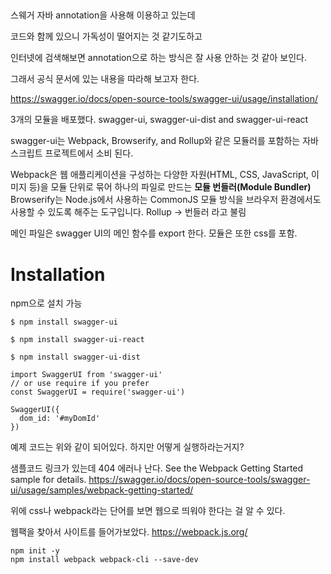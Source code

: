 ##
스웨거 자바 annotation을 사용해 이용하고 있는데 

코드와 함께 있으니 가독성이 떨어지는 것 같기도하고

인터넷에 검색해보면 annotation으로 하는 방식은 잘 사용 안하는 것 같아 보인다.

그래서 공식 문서에 있는 내용을 따라해 보고자 한다.


https://swagger.io/docs/open-source-tools/swagger-ui/usage/installation/

3개의 모듈을 배포했다. swagger-ui, swagger-ui-dist and swagger-ui-react

swagger-ui는 Webpack, Browserify, and Rollup와 같은 모듈러를 포함하는 자바스크립트 프로젝트에서 소비 된다. 


Webpack은 웹 애플리케이션을 구성하는 다양한 자원(HTML, CSS, JavaScript, 이미지 등)을 모듈 단위로 묶어 하나의 파일로 만드는 **모듈 번들러(Module Bundler)**
Browserify는 Node.js에서 사용하는 CommonJS 모듈 방식을 브라우저 환경에서도 사용할 수 있도록 해주는 도구입니다.
Rollup
-> 번들러 라고 불림


메인 파일은 swagger UI의 메인 함수를 export 한다. 모듈은 또한 css를 포함.

# Installation

npm으로 설치 가능

```
$ npm install swagger-ui
```

```
$ npm install swagger-ui-react
```

```
$ npm install swagger-ui-dist
```

```
import SwaggerUI from 'swagger-ui'
// or use require if you prefer
const SwaggerUI = require('swagger-ui')

SwaggerUI({
  dom_id: '#myDomId'
})
```

예제 코드는 위와 같이 되어있다. 하지만 어떻게 실행하라는거지?

샘플코드 링크가 있는데 404 에러나 난다.
See the Webpack Getting Started sample for details.
https://swagger.io/docs/open-source-tools/swagger-ui/usage/samples/webpack-getting-started/


위에 css나 webpack라는 단어를 보면 웹으로 띄워야 한다는 걸 알 수 있다.

웹팩을 찾아서 사이트를 들어가보았다.
https://webpack.js.org/

```
npm init -y
npm install webpack webpack-cli --save-dev
```

